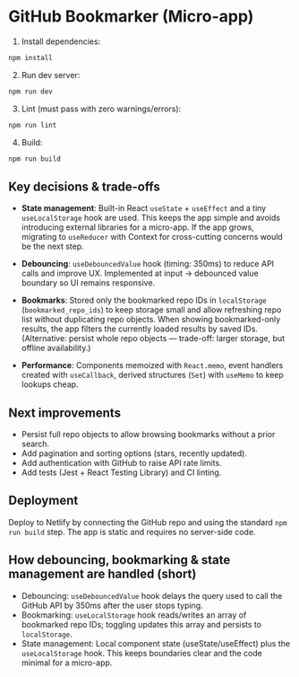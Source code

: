 # GitHub Bookmarker (Micro-app)
1. Install dependencies:


```bash
npm install
```


2. Run dev server:


```bash
npm run dev
```


3. Lint (must pass with zero warnings/errors):


```bash
npm run lint
```


4. Build:


```bash
npm run build
```


## Key decisions & trade-offs


- **State management**: Built-in React `useState` + `useEffect` and a tiny `useLocalStorage` hook are used. This keeps the app simple and avoids introducing external libraries for a micro-app. If the app grows, migrating to `useReducer` with Context for cross-cutting concerns would be the next step.


- **Debouncing**: `useDebouncedValue` hook (timing: 350ms) to reduce API calls and improve UX. Implemented at input → debounced value boundary so UI remains responsive.


- **Bookmarks**: Stored only the bookmarked repo IDs in `localStorage` (`bookmarked_repo_ids`) to keep storage small and allow refreshing repo list without duplicating repo objects. When showing bookmarked-only results, the app filters the currently loaded results by saved IDs. (Alternative: persist whole repo objects — trade-off: larger storage, but offline availability.)


- **Performance**: Components memoized with `React.memo`, event handlers created with `useCallback`, derived structures (`Set`) with `useMemo` to keep lookups cheap.


## Next improvements


- Persist full repo objects to allow browsing bookmarks without a prior search.
- Add pagination and sorting options (stars, recently updated).
- Add authentication with GitHub to raise API rate limits.
- Add tests (Jest + React Testing Library) and CI linting.


## Deployment

Deploy to Netlify by connecting the GitHub repo and using the standard `npm run build` step. The app is static and requires no server-side code.




## How debouncing, bookmarking & state management are handled (short)


- Debouncing: `useDebouncedValue` hook delays the query used to call the GitHub API by 350ms after the user stops typing.
- Bookmarking: `useLocalStorage` hook reads/writes an array of bookmarked repo IDs; toggling updates this array and persists to `localStorage`.
- State management: Local component state (useState/useEffect) plus the `useLocalStorage` hook. This keeps boundaries clear and the code minimal for a micro-app.
